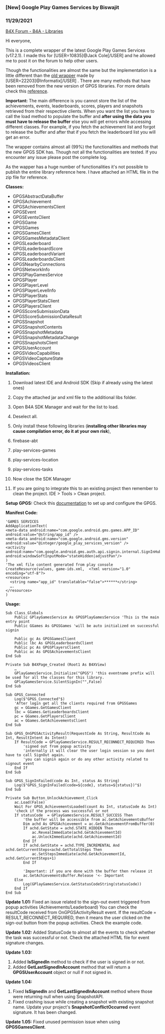 ### [New] Google Play Games Services by Biswajit
### 11/29/2021
[B4X Forum - B4A - Libraries](https://www.b4x.com/android/forum/threads/128464/)

Hi everyone,  
  
This is a complete wrapper of the latest Google Play Games Services (v17.2.1). I made this for [USER=10835]@Jack Cole[/USER] and he allowed me to post it on the forum to help other users.  
  
Though the functionalities are almost the same but the implementation is a little different than the [old wrapper](https://www.b4x.com/android/forum/threads/google-play-game-services.45245/) made by [USER=22203]@Informatix[/USER] . There are many methods that have been removed from the new version of GPGS libraries. For more details check this [reference](https://developers.google.com/android/reference/com/google/android/gms/games/package-summary).  
  
**Important:** The main difference is you cannot store the list of the achievements, events, leaderboards, scores, players and snapshots retrieved from their respective clients. When you want the list you have to call the load method to populate the buffer and **after using the data you must have to release the buffer** else you will get errors while accessing different classes. For example, if you fetch the achievement list and forgot to release the buffer and after that if you fetch the leaderboard list you will get an error.  
  
The wrapper contains almost all (99%) the functionalities and methods that the new GPGS SDK has. Though not all the functionalities are tested. If you encounter any issue please post the complete log.  
  
As the wapper has a huge number of functionalities it's not possible to publish the entire library reference here. I have attached an HTML file in the zip file for reference.  
  
**Classes:**  

- GPGSAbstractDataBuffer
- GPGSAchievement
- GPGSAchievementsClient
- GPGSEvent
- GPGSEventsClient
- GPGSGame
- GPGSGames
- GPGSGamesClient
- GPGSGamesMetadataClient
- GPGSLeaderboard
- GPGSLeaderboardScore
- GPGSLeaderboardVariant
- GPGSLeaderboardsClient
- GPGSNearbyConnections
- GPGSNetworkInfo
- GPGSPlayGamesService
- GPGSPlayer
- GPGSPlayerLevel
- GPGSPlayerLevelInfo
- GPGSPlayerStats
- GPGSPlayerStatsClient
- GPGSPlayersClient
- GPGSScoreSubmissionData
- GPGSScoreSubmissionDataResult
- GPGSSnapshot
- GPGSSnapshotContents
- GPGSSnapshotMetadata
- GPGSSnapshotMetadataChange
- GPGSSnapshotsClient
- GPGSUserAccount
- GPGSVideoCapabilities
- GPGSVideoCaptureState
- GPGSVideosClient

  
**Installation:**  

1. Download latest IDE and Android SDK (Skip if already using the latest ones)
2. Copy the attached jar and xml file to the additional libs folder.
3. Open B4A SDK Manager and wait for the list to load.
4. Deselect all.
5. Only install these following libraries (**installing other libraries may cause compilation error, do it at your own risk**),

1. firebase-abt
2. play-services-games
3. play-services-location
4. play-services-tasks

6. Now close the SDK Manager
7. If you are going to integrate this to an existing project then remember to clean the project.
IDE > Tools > Clean project.
  
**Setup GPGS:** Check this [documentation](https://developers.google.com/games/services/android/quickstart) to set up and configure the GPGS.  
  
**Manifest Code:**  

```B4X
'GAMES SERVICES  
AddApplicationText(  
<meta-data android:name="com.google.android.gms.games.APP_ID" android:value="@string/app_id" />  
<meta-data android:name="com.google.android.gms.version" android:value="@integer/google_play_services_version" />  
<activity android:name="com.google.android.gms.auth.api.signin.internal.SignInHubActivity" android:windowSoftInputMode="stateHidden|adjustPan"/>  
)  
'The xml file content generated from play console  
CreateResource(values, game-ids.xml,  <?xml version="1.0" encoding="utf-8"?>  
<resources>  
  <string name="app_id" translatable="false">******</string>  
  ….  
</resources>  
)
```

  
**Usage:**  

```B4X
Sub Class_Globals  
    Public GPlayGamesService As GPGSPlayGamesService 'This is the main entry point  
    Public GGames As GPGSGames 'will be auto initialized on successful signin  
  
    Public gc As GPGSGamesClient  
    Public lbc As GPGSLeaderboardsClient  
    Public pc As GPGSPlayersClient  
    Public ac As GPGSAchievementsClient  
End Sub  
  
Private Sub B4XPage_Created (Root1 As B4XView)  
    …  
    GPlayGamesService.Initialize("GPGS") 'this eventname prefix will be used for all the classes for this library.  
    GPlayGamesService.SilentSignIn("",False)  
End Sub  
  
Sub GPGS_Connected  
    Log($"GPGS_Connected"$)  
    'After login get all the clients required from GPGSGames  
    gc = GGames.GetGamesClient  
    lbc = GGames.GetLeaderboardsClient  
    pc = GGames.GetPlayersClient  
    ac = GGames.GetAchievementsClient  
End Sub  
  
Sub GPGS_OnGPGSActivityResult(RequestCode As String, ResultCode As Int, ResultIntent As Intent)   
    If ResultCode = GPlayGamesService.RESULT_RECONNECT_REQUIRED Then  
        'signed out from popup activity  
        'internally it will clear the user login session so you dont have to call SignOut again.  
        'you can signin again or do any other activity related to signout event  
    End If  
End Sub  
  
Sub GPGS_SignInFailed(code As Int, status As String)  
    Log($"GPGS_SignInFailed(code=${code}, status=${status})"$)  
End Sub
```

  
  

```B4X
Private Sub Button_UnlockAchievement_Click  
    ac.Load(False)  
    Wait For GPGS_AchievementsLoaded(count As Int, statusCode As Int)  
    'check if the process was successful or not  
    If statusCode  = GPlayGamesService.RESULT_SUCCESS Then  
        'the buffer will be accessible from ac.GetAchievementsBuffer  
        Dim achd As GPGSAchievement = ac.GetAchievementFromBuffer(0)  
        If achd.GetState = achd.STATE_HIDDEN Then  
            ac.RevealImmediate(achd.GetAchievementId)  
            ac.UnlockImmediate(achd.GetAchievementId)  
        End If  
        If achd.GetState = achd.TYPE_INCREMENTAL And achd.GetCurrentSteps<achd.GetTotalSteps Then  
            ac.SetStepsImmediate(achd.GetAchievementId, achd.GetCurrentSteps+1)  
        End If  
  
        'Important: if you are done with the buffer then release it  
        ac.GetAchievementsBuffer.Release '<- Important  
    Else  
        Log(GPlayGamesService.GetStatusCodeString(statusCode))  
    End If  
End Sub
```

  
  
  
**Update 1.01:** Fixed an issue related to the sign-out event triggered from popup activities (Achievements/Leaderboard) You can check the resultCode received from OnGPGSActivityResult event. If the resultCode = RESULT\_RECONNECT\_REQUIRED, then it means the user clicked on the sign-out button from the popup activities. Check the example code.  
  
**Update 1.02:** Added StatusCode to almost all the events to check whether the task was successful or not. Check the attached HTML file for event signature changes.  
  
**Update 1.03:**   

1. Added **IsSignedIn** method to check if the user is signed in or not.
2. Added **GetLastSignedInAccount** method that will return a **GPGSUserAccount** object or null if not signed in.

**Update 1.04:**   

1. Fixed **IsSignedIn** and **GetLastSignedInAccount** method where those were returning null when using SnapshotAPI.
2. Fixed crashing issue while creating a snapshot with existing snapshot name. Update your project's **SnapshotConflictOccurred** event signature. It has been changed.

**Update 1.05:** Fixed unused permission issue when using **GPGSGamesClient**.
